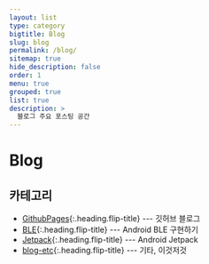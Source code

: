 ```yaml
---
layout: list
type: category
bigtitle: Blog
slug: blog
permalink: /blog/
sitemap: true
hide_description: false
order: 1
menu: true
grouped: true
list: true
description: >
  블로그 주요 포스팅 공간
---
```


# Blog

## 카테고리

* [GithubPages]{:.heading.flip-title} --- 깃허브 블로그
* [BLE]{:.heading.flip-title} --- Android BLE 구현하기
* [Jetpack]{:.heading.flip-title} --- Android Jetpack
* [blog-etc]{:.heading.flip-title} --- 기타, 이것저것

[GithubPages]: /githubpages/
[BLE]: /android-ble/
[Jetpack]: /jetpack/
[blog-etc]: /blog-etc/
